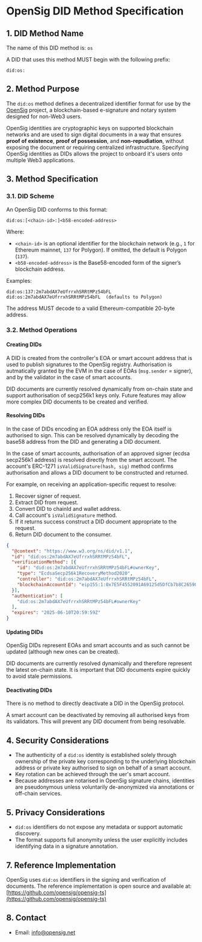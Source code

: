 # OpenSig DID Method Specification

## 1. DID Method Name

The name of this DID method is: `os`

A DID that uses this method MUST begin with the following prefix:  
```
did:os:
```

## 2. Method Purpose

The `did:os` method defines a decentralized identifier format for use by the [OpenSig](https://opensig.net) project, a blockchain-based e-signature and notary system designed for non-Web3 users. 

OpenSig identities are cryptographic keys on supported blockchain networks and are used to sign digital documents in a way that ensures **proof of existence**, **proof of possession**, and **non-repudiation**, without exposing the document or requiring centralized infrastructure. Specifying OpenSig identities as DIDs allows the project to onboard it's users onto multiple Web3 applications.

## 3. Method Specification

### 3.1. DID Scheme

An OpenSig DID conforms to this format:

```
did:os:[<chain-id>:]<b58-encoded-address>
```

Where:
- `<chain-id>` is an optional identifier for the blockchain network (e.g., `1` for Ethereum mainnet, `137` for Polygon). If omitted, the default is Polygon (`137`).
- `<b58-encoded-address>` is the Base58-encoded form of the signer’s blockchain address.

Examples:
```
did:os:137:2m7abdAX7eUfrrxhSRRtMPz54bFL
did:os:2m7abdAX7eUfrrxhSRRtMPz54bFL  (defaults to Polygon)
```

The address MUST decode to a valid Ethereum-compatible 20-byte address.

### 3.2. Method Operations

#### Creating DIDs

A DID is created from the controller's EOA or smart account address that is used to publish signatures to the OpenSig registry. Authorisation is autmatically granted by the EVM in the case of EOAs (`msg.sender` = signer), and by the validator in the case of smart accounts.

DID documents are currently resolved dynamically from on-chain state and support authorisation of secp256k1 keys only. Future features may allow more complex DID documents to be created and verified.

#### Resolving DIDs

In the case of DIDs encoding an EOA address only the EOA itself is authorised to sign. This can be resolved dynamically by decoding the base58 address from the DID and generating a DID document.

In the case of smart accounts, authorisation of an approved signer (ecdsa secp256k1 address) is resolved directly from the smart account. The account's ERC-1271 `isValidSignature(hash, sig)` method confirms authorisation and allows a DID document to be constructed and returned.

For example, on receiving an application-specific request to resolve:

1. Recover signer of request.
2. Extract DID from request.
3. Convert DID to chainId and wallet address.
4. Call account's `isValidSignature` method.
5. If it returns success construct a DID document appropriate to the request.
6. Return DID document to the consumer.

```json
{
  "@context": "https://www.w3.org/ns/did/v1.1",
  "id": "did:os:2m7abdAX7eUfrrxhSRRtMPz54bFL",
  "verificationMethod": [{
    "id": "did:os:2m7abdAX7eUfrrxhSRRtMPz54bFL#ownerKey",
    "type": "EcdsaSecp256k1RecoveryMethod2020",
    "controller": "did:os:2m7abdAX7eUfrrxhSRRtMPz54bFL",
    "blockchainAccountId": "eip155:1:0x7E5F4552091A69125d5DfCb7b8C2659029395Bdf"
  }],
  "authentication": [
    "did:os:2m7abdAX7eUfrrxhSRRtMPz54bFL#ownerKey"
  ],
  "expires": "2025-06-10T20:59:59Z"
}
```

#### Updating DIDs

OpenSig DIDs represent EOAs and smart accounts and as such cannot be updated (although new ones can be created).

DID documents are currently resolved dynamically and therefore represent the latest on-chain state. It is important that DID documents expire quickly to avoid stale permissions.

#### Deactivating DIDs

There is no method to directly deactivate a DID in the OpenSig protocol.

A smart account can be deactivated by removing all authorised keys from its validators. This will prevent any DID document from being resolvable.

## 4. Security Considerations

- The authenticity of a `did:os` identity is established solely through ownership of the private key corresponding to the underlying blockchain address or private key authorised to sign on behalf of a smart account.
- Key rotation can be achieved through the uer's smart account.
- Because addresses are notarised in OpenSig signature chains, identities are pseudonymous unless voluntarily de-anonymized via annotations or off-chain services.

## 5. Privacy Considerations

- `did:os` identifiers do not expose any metadata or support automatic discovery.
- The format supports full anonymity unless the user explicitly includes identifying data in a signature annotation.
  
## 7. Reference Implementation

OpenSig uses `did:os` identifiers in the signing and verification of documents. The reference implementation is open source and available at:  
[https://github.com/opensig/opensig-ts](https://github.com/opensig/opensig-ts)

## 8. Contact

- Email: [info@opensig.net](mailto:info@opensig.net)
